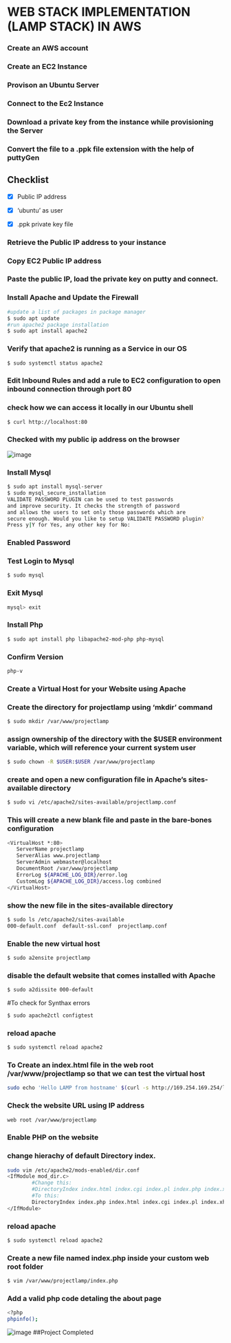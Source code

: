 # WEB STACK IMPLEMENTATION (LAMP STACK) IN AWS
### Create an AWS account
### Create an EC2 Instance
### Provison an Ubuntu Server
### Connect to the Ec2 Instance
### Download a private key from the instance while provisioning the Server
### Convert the file to a .ppk file extension with the help of puttyGen
## Checklist

*[x] Public IP address

*[x] ‘ubuntu’ as user

*[x] .ppk private key file
### Retrieve the Public IP address to your instance
### Copy EC2 Public IP address
### Paste the public IP, load the private key on putty and connect.
### Install Apache and Update the Firewall
``` bash
#update a list of packages in package manager
$ sudo apt update
#run apache2 package installation
$ sudo apt install apache2
```
### Verify that apache2 is running as a Service in our OS

``` bash
$ sudo systemctl status apache2
```
### Edit Inbound Rules and add a rule to EC2 configuration to open inbound connection through port 80
### check how we can access it locally in our Ubuntu shell

``` bash
$ curl http://localhost:80
```
### Checked with my public ip address on the browser <Public-IP-Address>
![image](https://user-images.githubusercontent.com/41236641/115602134-7f74e380-a2d6-11eb-8c2f-879bd7a702a8.png)

### Install Mysql
``` bash
$ sudo apt install mysql-server
$ sudo mysql_secure_installation
VALIDATE PASSWORD PLUGIN can be used to test passwords
and improve security. It checks the strength of password
and allows the users to set only those passwords which are
secure enough. Would you like to setup VALIDATE PASSWORD plugin?
Press y|Y for Yes, any other key for No:
```
### Enabled Password 
### Test Login to Mysql
``` bash
$ sudo mysql
```
### Exit Mysql
```bash
mysql> exit
```
### Install Php
``` bash
$ sudo apt install php libapache2-mod-php php-mysql
```
### Confirm Version
``` bash
php-v
 ```
 ### Create a Virtual Host for your Website using Apache
 ### Create the directory for projectlamp using ‘mkdir’ command
 ```bash
 $ sudo mkdir /var/www/projectlamp
 ```
 ### assign ownership of the directory with the $USER environment variable, which will reference your current system user
 ``` bash
 $ sudo chown -R $USER:$USER /var/www/projectlamp
 ```
 ### create and open a new configuration file in Apache’s sites-available directory
 ```bash
 $ sudo vi /etc/apache2/sites-available/projectlamp.conf
 ```
 ### This will create a new blank file and paste in the bare-bones configuration
 ```bash
 <VirtualHost *:80>
    ServerName projectlamp
    ServerAlias www.projectlamp 
    ServerAdmin webmaster@localhost
    DocumentRoot /var/www/projectlamp
    ErrorLog ${APACHE_LOG_DIR}/error.log
    CustomLog ${APACHE_LOG_DIR}/access.log combined
</VirtualHost> 
```
### show the new file in the sites-available directory
```bash
$ sudo ls /etc/apache2/sites-available
000-default.conf  default-ssl.conf  projectlamp.conf
```
###  Enable the new virtual host
```bash
$ sudo a2ensite projectlamp
```
### disable the default website that comes installed with Apache
```bash
$ sudo a2dissite 000-default
```
#To check for Synthax errors
```bash
$ sudo apache2ctl configtest
```
### reload apache
```bash
$ sudo systemctl reload apache2
```
### To Create an index.html file in the web root /var/www/projectlamp so that we can test the virtual host
```bash
sudo echo 'Hello LAMP from hostname' $(curl -s http://169.254.169.254/latest/meta-data/public-hostname) 'with public IP' $(curl -s http://169.254.169.254/latest/meta-data/public-ipv4) > /var/www/projectlamp/index.html

```
### Check the website URL using IP address

```bash
web root /var/www/projectlamp
```

### Enable PHP on the website
### change hierachy of default Directory index.
```bash
sudo vim /etc/apache2/mods-enabled/dir.conf
<IfModule mod_dir.c>
        #Change this:
        #DirectoryIndex index.html index.cgi index.pl index.php index.xhtml index.htm
        #To this:
        DirectoryIndex index.php index.html index.cgi index.pl index.xhtml index.htm
</IfModule>
```
### reload apache
```bash
$ sudo systemctl reload apache2
```
### Create a new file named index.php inside your custom web root folder
``` bash
$ vim /var/www/projectlamp/index.php
```

### Add a valid php code detaling the about page
```bash
<?php
phpinfo();
```

![image](https://user-images.githubusercontent.com/41236641/115624311-5e21f080-a2f2-11eb-80a7-c79dbe15c66d.png)
##Project Completed
